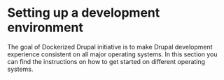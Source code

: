 # Setting up a development environment

The goal of Dockerized Drupal initiative is to make Drupal development experience consistent on all major operating systems. In this section you can find the instructions on how to get started on different operating systems.

